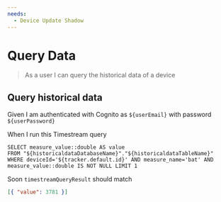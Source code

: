 ```yaml
---
needs:
  - Device Update Shadow
---
```


# Query Data

> As a user I can query the historical data of a device

<!-- @retry:delayExecution=2000 -->

## Query historical data

Given I am authenticated with Cognito as `${userEmail}` with password
`${userPassword}`

When I run this Timestream query

```
SELECT measure_value::double AS value
FROM "${historicaldataDatabaseName}"."${historicaldataTableName}"
WHERE deviceId='${tracker.default.id}' AND measure_name='bat' AND measure_value::double IS NOT NULL LIMIT 1
```

<!-- @retryScenario -->

Soon `timestreamQueryResult` should match

```json
[{ "value": 3781 }]
```
